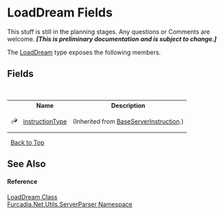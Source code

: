 # LoadDream Fields
This stuff is still in the planning stages. Any questions or Comments are welcome. _**\[This is preliminary documentation and is subject to change.\]**_

The <a href="T_Furcadia_Net_Utils_ServerParser_LoadDream">LoadDream</a> type exposes the following members.


## Fields
&nbsp;<table><tr><th></th><th>Name</th><th>Description</th></tr><tr><td>![Protected field](media/protfield.gif "Protected field")</td><td><a href="F_Furcadia_Net_Utils_ServerParser_BaseServerInstruction_instructionType">instructionType</a></td><td>

 (Inherited from <a href="T_Furcadia_Net_Utils_ServerParser_BaseServerInstruction">BaseServerInstruction</a>.)</td></tr></table>&nbsp;
<a href="#loaddream-fields">Back to Top</a>

## See Also


#### Reference
<a href="T_Furcadia_Net_Utils_ServerParser_LoadDream">LoadDream Class</a><br /><a href="N_Furcadia_Net_Utils_ServerParser">Furcadia.Net.Utils.ServerParser Namespace</a><br />